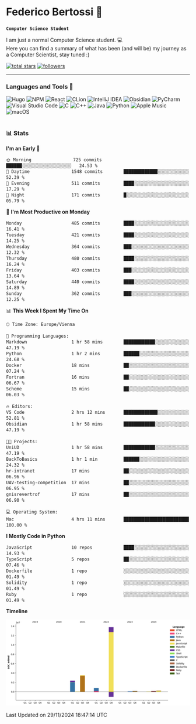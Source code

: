 # Federico Bertossi 🚀

**`Computer Science Student`**

[//]: # (Thanks to @ForrestKnight for the inspiration.)

<!-- TODO: Insert a banner image -->

I am just a normal Computer Science student. 💻 </br>
Here you can find a summary of what has been (and will be) my journey as a Computer Scientist, stay tuned :)

   <p>
      <a href="https://github.com/mrBymax?tab=repositories&sort=stargazers">
         <img alt="total stars" title="Total stars on GitHub" src="https://custom-icon-badges.demolab.com/github/stars/mrBymax?color=55960c&style=for-the-badge&labelColor=488207&logo=star"/></a>
<a href="https://github.com/mrBymax?tab=followers">
         <img alt="followers" title="Follow me on Github" src="https://custom-icon-badges.demolab.com/github/followers/mrBymax?color=236ad3&labelColor=1155ba&style=for-the-badge&logo=person-add&label=Follow&logoColor=white"/></a>
   </p>

---

<!-- TODO: Insert a GIF -->
### Languages and Tools 🧰

<!-- TODO: Change it with shields -->
![Hugo](https://img.shields.io/badge/Hugo-black.svg?style=for-the-badge&logo=Hugo)
![NPM](https://img.shields.io/badge/NPM-%23CB3837.svg?style=for-the-badge&logo=npm&logoColor=white)
![React](https://img.shields.io/badge/react-%2320232a.svg?style=for-the-badge&logo=react&logoColor=%2361DAFB)
![CLion](https://img.shields.io/badge/CLion-black?style=for-the-badge&logo=clion&logoColor=white)
![IntelliJ IDEA](https://img.shields.io/badge/IntelliJIDEA-000000.svg?style=for-the-badge&logo=intellij-idea&logoColor=white)
![Obsidian](https://img.shields.io/badge/Obsidian-%23483699.svg?style=for-the-badge&logo=obsidian&logoColor=white)
![PyCharm](https://img.shields.io/badge/pycharm-143?style=for-the-badge&logo=pycharm&logoColor=black&color=black&labelColor=green)
![Visual Studio Code](https://img.shields.io/badge/Visual%20Studio%20Code-0078d7.svg?style=for-the-badge&logo=visual-studio-code&logoColor=white)
![C](https://img.shields.io/badge/c-%2300599C.svg?style=for-the-badge&logo=c&logoColor=white)
![C++](https://img.shields.io/badge/c++-%2300599C.svg?style=for-the-badge&logo=c%2B%2B&logoColor=white)
![Java](https://img.shields.io/badge/java-%23ED8B00.svg?style=for-the-badge&logo=openjdk&logoColor=white)
![Python](https://img.shields.io/badge/python-3670A0?style=for-the-badge&logo=python&logoColor=ffdd54)
![Apple Music](https://img.shields.io/badge/Apple_Music-9933CC?style=for-the-badge&logo=apple-music&logoColor=white)
![macOS](https://img.shields.io/badge/mac%20os-000000?style=for-the-badge&logo=macos&logoColor=F0F0F0)


#

### 📊 Stats

<!-- ![My GitHub stats](https://github-readme-stats.vercel.app/api?username=mrBymax&show_icons=true&theme=dracula) -->


<!--START_SECTION:waka-->
**I'm an Early 🐤** 

```text
🌞 Morning                725 commits         ██████░░░░░░░░░░░░░░░░░░░   24.53 % 
🌆 Daytime                1548 commits        █████████████░░░░░░░░░░░░   52.39 % 
🌃 Evening                511 commits         ████░░░░░░░░░░░░░░░░░░░░░   17.29 % 
🌙 Night                  171 commits         █░░░░░░░░░░░░░░░░░░░░░░░░   05.79 % 
```
📅 **I'm Most Productive on Monday** 

```text
Monday                   485 commits         ████░░░░░░░░░░░░░░░░░░░░░   16.41 % 
Tuesday                  421 commits         ████░░░░░░░░░░░░░░░░░░░░░   14.25 % 
Wednesday                364 commits         ███░░░░░░░░░░░░░░░░░░░░░░   12.32 % 
Thursday                 480 commits         ████░░░░░░░░░░░░░░░░░░░░░   16.24 % 
Friday                   403 commits         ███░░░░░░░░░░░░░░░░░░░░░░   13.64 % 
Saturday                 440 commits         ████░░░░░░░░░░░░░░░░░░░░░   14.89 % 
Sunday                   362 commits         ███░░░░░░░░░░░░░░░░░░░░░░   12.25 % 
```


📊 **This Week I Spent My Time On** 

```text
🕑︎ Time Zone: Europe/Vienna

💬 Programming Languages: 
Markdown                 1 hr 58 mins        ████████████░░░░░░░░░░░░░   47.19 % 
Python                   1 hr 2 mins         ██████░░░░░░░░░░░░░░░░░░░   24.68 % 
Docker                   18 mins             ██░░░░░░░░░░░░░░░░░░░░░░░   07.24 % 
Fortran                  16 mins             ██░░░░░░░░░░░░░░░░░░░░░░░   06.67 % 
Scheme                   15 mins             ██░░░░░░░░░░░░░░░░░░░░░░░   06.03 % 

🔥 Editors: 
VS Code                  2 hrs 12 mins       █████████████░░░░░░░░░░░░   52.81 % 
Obsidian                 1 hr 58 mins        ████████████░░░░░░░░░░░░░   47.19 % 

🐱‍💻 Projects: 
UniUD                    1 hr 58 mins        ████████████░░░░░░░░░░░░░   47.19 % 
BackToBasics             1 hr 1 min          ██████░░░░░░░░░░░░░░░░░░░   24.32 % 
hr-intranet              17 mins             ██░░░░░░░░░░░░░░░░░░░░░░░   06.96 % 
UAV-testing-competition  17 mins             ██░░░░░░░░░░░░░░░░░░░░░░░   06.95 % 
gnisrevertrof            17 mins             ██░░░░░░░░░░░░░░░░░░░░░░░   06.90 % 

💻 Operating System: 
Mac                      4 hrs 11 mins       █████████████████████████   100.00 % 
```

**I Mostly Code in Python** 

```text
JavaScript               10 repos            ████░░░░░░░░░░░░░░░░░░░░░   14.93 % 
TypeScript               5 repos             ██░░░░░░░░░░░░░░░░░░░░░░░   07.46 % 
Dockerfile               1 repo              ░░░░░░░░░░░░░░░░░░░░░░░░░   01.49 % 
Solidity                 1 repo              ░░░░░░░░░░░░░░░░░░░░░░░░░   01.49 % 
Ruby                     1 repo              ░░░░░░░░░░░░░░░░░░░░░░░░░   01.49 % 
```



**Timeline**

![Lines of Code chart](https://raw.githubusercontent.com/mrBymax/mrBymax/main/assets/bar_graph.png)


 Last Updated on 29/11/2024 18:47:14 UTC
<!--END_SECTION:waka-->


[linkedin]: https://linkedin.com/federico-bertossi
[website]:  https://www.federicobertossi.com

</details>
